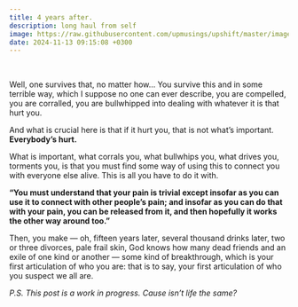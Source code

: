 ```yaml
---
title: 4 years after.
description: long haul from self
image: https://raw.githubusercontent.com/upmusings/upshift/master/images/or.png
date: 2024-11-13 09:15:08 +0300
---
```

<!-- more -->
<br>

Well, one survives that, no matter how… You survive this and in some terrible way, which I suppose no one can ever describe, you are compelled, you are corralled, you are bullwhipped into dealing with whatever it is that hurt you.

And what is crucial here is that if it hurt you, that is not what’s important. **Everybody’s hurt.**

What is important, what corrals you, what bullwhips you, what drives you, torments you, is that you must find some way of using this to connect you with everyone else alive. This is all you have to do it with.

**“You must understand that your pain is trivial except insofar as you can use it to connect with other people’s pain; and insofar as you can do that with your pain, you can be released from it, and then hopefully it works the other way around too.”**

Then, you make — oh, fifteen years later, several thousand drinks later, two or three divorces, pale frail skin, God knows how many dead friends and an exile of one kind or another — some kind of breakthrough, which is your first articulation of who you are: that is to say, your first articulation of who you suspect we all are.

_P.S. This post is a work in progress. Cause isn’t life the same?_
